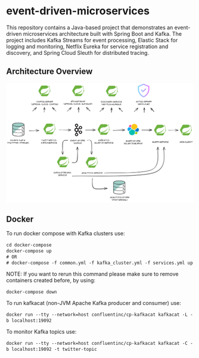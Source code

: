 # event-driven-microservices
This repository contains a Java-based project that demonstrates an event-driven microservices architecture built with Spring Boot and Kafka. The project includes Kafka Streams for event processing, Elastic Stack for logging and monitoring, Netflix Eureka for service registration and discovery, and Spring Cloud Sleuth for distributed tracing.

## Architecture Overview

![](/architecture-overview.png)

## Docker
To run docker compose with Kafka clusters use:
```
cd docker-compose
docker-compose up
# OR 
# docker-compose -f common.yml -f kafka_cluster.yml -f services.yml up
```
NOTE: If you want to rerun this command please make sure to remove containers created before, by using: 
```
docker-compose down
```
To run kafkacat (non-JVM Apache Kafka producer and consumer) use:
```
docker run --tty --network=host confluentinc/cp-kafkacat kafkacat -L -b localhost:19092
```
To monitor Kafka topics use:
```
docker run --tty --network=host confluentinc/cp-kafkacat kafkacat -C -b localhost:19092 -t twitter-topic
```
